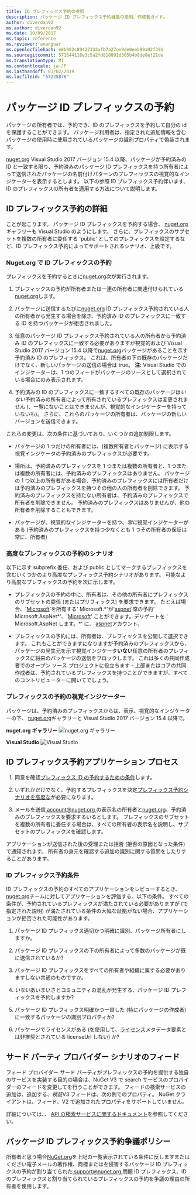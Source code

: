 ```yaml
---
title: ID プレフィックス予約の参照
description: パッケージ ID プレフィックス予約機能の説明、作成者ガイド。
author: diverdan92
ms.author: diverdan92
ms.date: 10/09/2017
ms.topic: reference
ms.reviewer: ananguar
ms.openlocfilehash: e8b902c89427333afb7a27ee9de0eeb99a92f391
ms.sourcegitcommit: 571644118e3c5a2fd818891d305b4b8de8ef21de
ms.translationtype: MT
ms.contentlocale: ja-JP
ms.lasthandoff: 03/02/2019
ms.locfileid: "57225876"
---
```

# <a name="package-id-prefix-reservation"></a>パッケージ ID プレフィックスの予約

パッケージの所有者では、予約でき、ID のプレフィックスを予約して自分の id を保護することができます。 パッケージ利用者は、指定された追加情報を含むパッケージの使用時に使用されているパッケージの識別プロパティで偽装されます。 

[nuget.org](https://www.nuget.org/) Visual Studio 2017 バージョン 15.4 以降、パッケージが予約済みの ID と一致する限り、予約済みのパッケージ ID プレフィックスを持つ所有者によって送信されたパッケージの名前付けパターンのプレフィックスの視覚的なインジケーターを表示するとします。 以下の参照 ID プレフィックス予約伴います、ID のプレフィックスの所有者を適用する方法について説明します。

## <a name="id-prefix-reservation-details"></a>ID プレフィックス予約の詳細

ことが起こります。 パッケージ ID プレフィックスを予約する場合、 [nuget.org](https://www.nuget.org/)ギャラリーも Visual Studio のようにします。 さらに、プレフィックスのサブセットを複数の所有者に委任する 'public' としてのプレフィックスを設定するなど、ID プレフィックス予約によってサポートされるシナリオ、上級です。

### <a name="id-prefix-reservation-on-nugetorg"></a>Nuget.org で ID プレフィックスの予約

プレフィックスを予約するときに[nuget.org](https://www.nuget.org/)次が実行されます。

1. プレフィックスの予約が所有者または一連の所有者に関連付けられている[nuget.org](https://www.nuget.org/)します。

1. パッケージに送信するたびに[nuget.org](https://www.nuget.org/) ID プレフィックス予約されている人の所有者から発生する場合を除き、予約済み ID のプレフィックスに一致する ID を持つパッケージが拒否されました。

1. 任意のパッケージ ID プレフィックス予約されている人の所有者から予約済み ID のプレフィックスに一致する必要がありますが視覚的および Visual Studio 2017 バージョン 15.4 以降で[nuget.org](https://www.nuget.org/)パッケージがあることを示す予約済み ID のプレフィックス。 これは、所有者の下の既存のパッケージだけでなく、新しいパッケージの送信の場合は true。 **注:** Visual Studio でのインジケーターは、1 つのフィードがパッケージのソースとして選択されている場合にのみ表示されます。

1. 予約済みの ID のプレフィックスに一致するすべての既存のパッケージは*いない*予約済みの所有者によって所有されているプレフィックスは変更されません (、一覧にないことはできませんが、視覚的なインジケーターを持っていないも)。 さらに、これらのパッケージの所有者は、パッケージの新しいバージョンを送信できます。

これらの変更は、次の条件に基づいており、いくつかの追加制限します。

- パッケージの 1 つだけの所有者には、(複数所有者とパッケージ) に表示する視覚インジケータの予約済みのプレフィックスが必要です。

- 場所は、予約済みのプレフィックスを 1 つまたは複数の所有者と、1 つまたは複数の所有者には、予約済みのプレフィックスはありません。 パッケージの 1 つ以上の所有者がある場合、予約済みのプレフィックスには所有者だけは予約済みのプレフィックスを持つその他の人の所有者を削除できます。 予約済みのプレフィックスを持たない所有者は、予約済みのプレフィックスで所有者を削除できません。 予約済みのプレフィックスはありませんが、他の所有者を削除することもできます。

- パッケージが、視覚的なインジケーターを持つ、*常に*視覚インジケーターがある (予約済みのプレフィックスを持つ少なくとも 1 つその所有者の保証は常に、所有者)

### <a name="advanced-prefix-reservation-scenarios"></a>高度なプレフィックスの予約のシナリオ

以下に示す subprefix 委任、および public としてマークするプレフィックスを含むいくつかのより高度なプレフィックス予約シナリオがあります。 可能なより高度なプレフィックスの予約を次に示します。 

- プレフィックスの予約の中に、所有者は、その他の所有者にプレフィックスのサブセットの委任 (またはプリフィックス) を要求できます。 たとえば場合、'[Microsoft](https://www.nuget.org/profiles/microsoft)'を所有する' Microsoft.\*'が'[aspnet](https://www.nuget.org/profiles/aspnet)'席の予約' Microsoft.AspNet\*'、'[Microsoft](https://www.nuget.org/profiles/microsoft)' ことができます。デリゲートを ' Microsoft.AspNet します。\*' に、 [aspnet](https://www.nuget.org/profiles/aspnet)アカウント。

- プレフィックスの予約には、所有者は、プレフィックスを公開して選択できます。 これもことができますになりますが予約済みのプレフィックスから、パッケージの発生元を示す視覚インジケータ**いない**任意の所有者のプレフィックスに将来のパッケージの送信をブロックします。 これは多くの共同作成者でのオープン ソース プロジェクトに役立ちます - 上部またはコアの共同作成者は、予約されているプレフィックスを持つことができますが、すべてのコントリビューターに開いてでしょう。 

### <a name="prefix-reservation-visual-indicator"></a>プレフィックスの予約の視覚インジケーター

パッケージは、予約済みのプレフィックスからは、表示、視覚的なインジケーターの下、 [nuget.org](https://www.nuget.org/)ギャラリーと Visual Studio 2017 バージョン 15.4 以降で。

**nuget.org ギャラリー**
![nuget.org ギャラリー](media/nuget-gallery-reserved-prefix.png)

**Visual Studio**
![Visual Studio](media/visual-studio-reserved-prefix.png)

## <a name="id-prefix-reservation-application-process"></a>ID プレフィックス予約アプリケーション プロセス

1. 同意を確認[プレフィックス ID の予約するための条件](#id-prefix-reservation-criteria)します。

2. いずれかだけでなく、予約するプレフィックスを決定[プレフィックス予約シナリオを高度な](#advanced-prefix-reservation-scenarios)が必要になります。

3. メールを送信[ account@nuget.org ](mailto:account@nuget.org)の表示名の所有者と[nuget.org](https://www.nuget.org/)、予約済みのプレフィックスを要求するいるとします。 プレフィックスのサブセットを複数の所有者に委任する場合は、すべての所有者の表示名を説明し、サブセットのプレフィックスを確認します。

アプリケーションが送信された後の受理または拒否 (拒否の原因となった条件) で通知されます。 所有者の身元を確認する追加の識別に関する質問をしたりすることがあります。

### <a name="id-prefix-reservation-criteria"></a>ID プレフィックス予約条件

ID プレフィックスの予約のすべてのアプリケーションをレビューするとき、 [nuget.org](https://www.nuget.org/)チームに対してアプリケーションを評価する、以下の条件。 すべての条件が、予約されているプレフィックスが満たされている必要がありますが (で指定された説明) が満たされている条件の大幅な証拠がない場合、アプリケーションが拒否された可能性があります。

1. パッケージ ID プレフィックス適切かつ明確に識別、パッケージ所有者にしますか。

1. パッケージ ID プレフィックスの下の所有者によって多数のパッケージが既に送信されているか?

1. パッケージ ID プレフィックスをすべての所有者や組織に属する必要がありますしない共通のものですか。

1. *いない*あいまいさとコミュニティの混乱が発生する、パッケージ ID プレフィックスを予約しますか?

1. パッケージ ID プレフィックス明確かつ一貫した (特にパッケージの作成者) に一致するパッケージの識別プロパティか?

1. パッケージでライセンスがある (を使用して、[ライセンス](https://docs.microsoft.com/en-us/nuget/reference/nuspec#license)メタデータ要素とは非推奨とされている licenseUrl しない) か?

## <a name="third-party-feed-provider-scenarios"></a>サード パーティ プロバイダー シナリオのフィード

フィード プロバイダー サード パーティがプレフィックスの予約を提供する独自のサービスを実装する目的の場合は、NuGet V3 で search サービスのプロバイダーのフィードを変更してを行うことができます。 フィードの検索サービスの追加は、追加する、*検証*V3 フィードは、次の例でのプロパティ。 NuGet クライアントは、フィード、V2 で追加されたプロパティをサポートしていません。

詳細については、、 [API の検索サービスに関するドキュメント](../api/search-query-service-resource.md)を参照してください。

## <a name="package-id-prefix-reservation-dispute-policy"></a>パッケージ ID プレフィックス予約争議ポリシー
所有者と思う場合[NuGet.org](https://www.nuget.org)を上記の一覧表示されている条件に反しますまたはください電子メールの著作権、商標またはを侵害するパッケージ ID プレフィックスの予約が割り当てられた[ support@nuget.org ](mailto:support@nuget.org)問題 ID プレフィックス、ID のプレフィックスと割り当てられているプレフィックスの予約を争議の理由の所有者を使用します。

